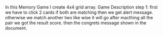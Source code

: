In this Memory Game I create 4x4 grid array.
Game Description
step 1:
first we have to click 2 cards if both are matching then we get alert message.
otherwise we match another two like wise it will go
after macthing all the pair 
we got the result score.
then the congrets message shown in the document.
